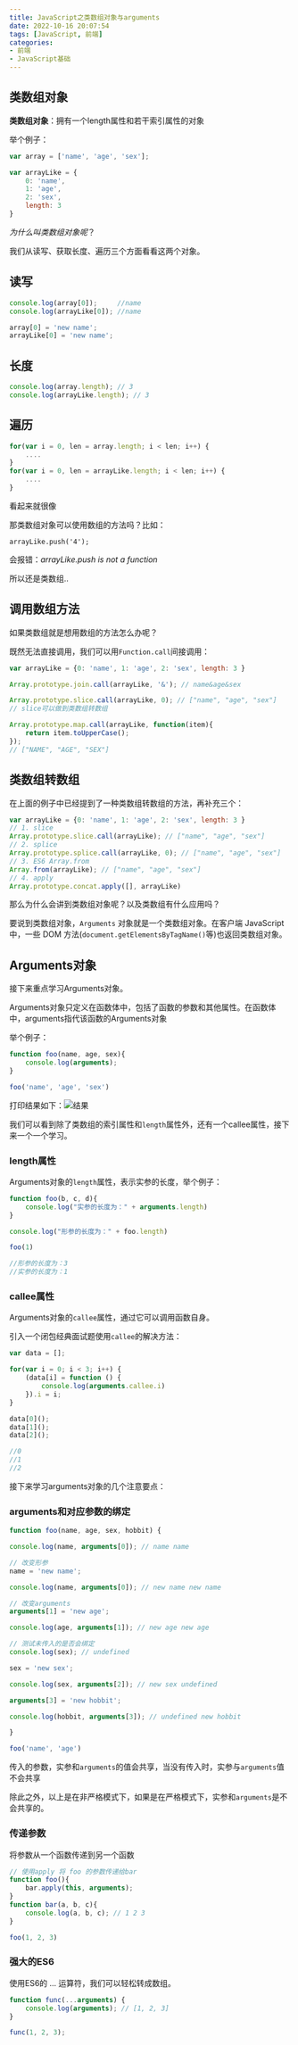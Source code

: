 ```yaml
---
title: JavaScript之类数组对象与arguments
date: 2022-10-16 20:07:54
tags: [JavaScript, 前端]
categories:
- 前端
- JavaScript基础
---
```


## 类数组对象

**类数组对象**：拥有一个length属性和若干索引属性的对象

举个例子：

```javascript
var array = ['name', 'age', 'sex'];

var arrayLike = {
    0: 'name',
    1: 'age',
    2: 'sex',
    length: 3
}
```

*为什么叫类数组对象呢*？

我们从读写、获取长度、遍历三个方面看看这两个对象。

## 读写

```javascript
console.log(array[0]);	   //name
console.log(arrayLike[0]); //name

array[0] = 'new name';
arrayLike[0] = 'new name';
```

## 长度

```javascript
console.log(array.length); // 3
console.log(arrayLike.length); // 3
```

## 遍历

```javascript
for(var i = 0, len = array.length; i < len; i++) {
    ....
}
for(var i = 0, len = arrayLike.length; i < len; i++) {
    ....
}
```

看起来就很像

那类数组对象可以使用数组的方法吗？比如：

```
arrayLike.push('4');
```

会报错：*arrayLike.push is not a function*

所以还是类数组..

## 调用数组方法

如果类数组就是想用数组的方法怎么办呢？

既然无法直接调用，我们可以用`Function.call`间接调用：

```javascript
var arrayLike = {0: 'name', 1: 'age', 2: 'sex', length: 3 }

Array.prototype.join.call(arrayLike, '&'); // name&age&sex

Array.prototype.slice.call(arrayLike, 0); // ["name", "age", "sex"] 
// slice可以做到类数组转数组

Array.prototype.map.call(arrayLike, function(item){
    return item.toUpperCase();
}); 
// ["NAME", "AGE", "SEX"]
```

## 类数组转数组

在上面的例子中已经提到了一种类数组转数组的方法，再补充三个：

```javascript
var arrayLike = {0: 'name', 1: 'age', 2: 'sex', length: 3 }
// 1. slice
Array.prototype.slice.call(arrayLike); // ["name", "age", "sex"] 
// 2. splice
Array.prototype.splice.call(arrayLike, 0); // ["name", "age", "sex"] 
// 3. ES6 Array.from
Array.from(arrayLike); // ["name", "age", "sex"] 
// 4. apply
Array.prototype.concat.apply([], arrayLike)
```

那么为什么会讲到类数组对象呢？以及类数组有什么应用吗？

要说到类数组对象，`Arguments` 对象就是一个类数组对象。在客户端 JavaScript 中，一些 DOM 方法(`document.getElementsByTagName()`等)也返回类数组对象。

## Arguments对象

接下来重点学习Arguments对象。

Arguments对象只定义在函数体中，包括了函数的参数和其他属性。在函数体中，arguments指代该函数的Arguments对象

举个例子：

```javascript
function foo(name, age, sex){
    console.log(arguments);
}

foo('name', 'age', 'sex')
```

打印结果如下：![结果](./JavaScript之类数组对象与arguments/Snipaste_2022-10-16_20-22-17.png)

我们可以看到除了类数组的索引属性和`length`属性外，还有一个callee属性，接下来一个一个学习。

### length属性

Arguments对象的`length`属性，表示实参的长度，举个例子：

```javascript
function foo(b, c, d){
    console.log("实参的长度为：" + arguments.length)
}

console.log("形参的长度为：" + foo.length)

foo(1)

//形参的长度为：3
//实参的长度为：1
```

### callee属性

Arguments对象的`callee`属性，通过它可以调用函数自身。

引入一个闭包经典面试题使用`callee`的解决方法：

```javascript
var data = [];

for(var i = 0; i < 3; i++) {
    (data[i] = function () {
        console.log(arguments.callee.i)
    }).i = i;
}

data[0]();
data[1]();
data[2]();

//0
//1
//2
```

接下来学习arguments对象的几个注意要点：

### arguments和对应参数的绑定

```javascript
function foo(name, age, sex, hobbit) {

console.log(name, arguments[0]); // name name

// 改变形参
name = 'new name';

console.log(name, arguments[0]); // new name new name

// 改变arguments
arguments[1] = 'new age';

console.log(age, arguments[1]); // new age new age

// 测试未传入的是否会绑定
console.log(sex); // undefined

sex = 'new sex';

console.log(sex, arguments[2]); // new sex undefined

arguments[3] = 'new hobbit';

console.log(hobbit, arguments[3]); // undefined new hobbit

}

foo('name', 'age')
```

传入的参数，实参和`arguments`的值会共享，当没有传入时，实参与`arguments`值不会共享

除此之外，以上是在非严格模式下，如果是在严格模式下，实参和`arguments`是不会共享的。

### 传递参数

将参数从一个函数传递到另一个函数

```javascript
// 使用apply 将 foo 的参数传递给bar
function foo(){
    bar.apply(this, arguments);
}
function bar(a, b, c){
    console.log(a, b, c); // 1 2 3
}

foo(1, 2, 3)
```

### 强大的ES6

使用ES6的 ... 运算符，我们可以轻松转成数组。

```javascript
function func(...arguments) {
    console.log(arguments); // [1, 2, 3]
}

func(1, 2, 3);
```

